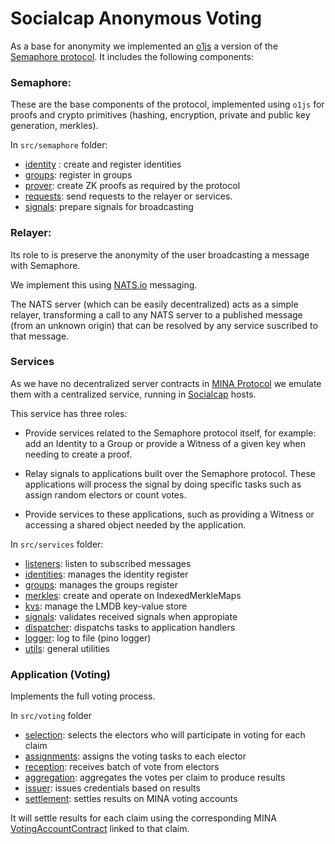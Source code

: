 # Socialcap Anonymous Voting

As a base for anonymity we implemented an [o1js](https://docs.minaprotocol.com/zkapps/o1js) a version of the [Semaphore protocol](./docs/semaphore.md). It includes the following components:

### Semaphore: 

These are the base components of the protocol, implemented using `o1js` for proofs and crypto primitives (hashing, encryption, private and public key generation, merkles).

In `src/semaphore` folder:

- [identity](src/semaphore/identity.ts) : create and register identities
- [groups](src/semaphore/groups.ts): register in groups
- [prover](src/semaphore/prover.ts): create ZK proofs as required by the protocol
- [requests](src/semaphore/requests.ts): send requests to the relayer or services.
- [signals](src/semaphore/signals.t): prepare signals for broadcasting

### Relayer:

Its role to is preserve the anonymity of the user broadcasting a message with Semaphore.

We implement this using [NATS.io](https://nats.io) messaging. 

The NATS server (which can be easily decentralized) acts as a simple relayer, transforming a call to any NATS server to a published message (from an unknown origin) that can be resolved by any service suscribed to that message.

### Services

As we have no decentralized server contracts in [MINA Protocol](https://minaprotocol.com) we emulate them with a centralized service, running in [Socialcap](https://socialcap.app) hosts. 

This service has three roles:

- Provide services related to the Semaphore protocol itself, for example: add an Identity to a Group or provide a Witness of a given key when needing to create a proof.  

- Relay signals to applications built over the Semaphore protocol. These applications will process the signal by doing specific tasks such as assign random electors or count votes. 

- Provide services to these applications, such as providing a Witness or accessing a shared object needed by the application.  

In `src/services` folder:

- [listeners](src/services/listener.ts): listen to subscribed messages
- [identities](src/services/identities.ts):  manages the identity register
- [groups](src/services/groups.ts): manages the groups register
- [merkles](src/services/merkles.ts): create and operate on IndexedMerkleMaps
- [kvs](src/services/kvs.ts): manage the LMDB key-value store
- [signals](src/services/signals.ts): validates received signals when appropiate
- [dispatcher](src/services/dispatcher.ts): dispatchs tasks to application handlers
- [logger](src/services/logger.ts): log to file (pino logger)
- [utils](src/services/utils.ts): general utilities

### Application (Voting)

Implements the full voting process.

In `src/voting` folder

- [selection](src/voting/selection.ts): selects the electors who will participate in voting for each claim
- [assignments](src/voting/assignments.ts): assigns the voting tasks to each elector
- [reception](src/voting/reception.ts): receives batch of vote from electors
- [aggregation](src/voting/aggregation.ts): aggregates the votes per claim to produce results
- [issuer](src/voting/issuer.ts): issues credentials based on results
- [settlement](src/voting/settlement.ts): settles results on MINA voting accounts

It will settle results for each claim using the corresponding MINA [VotingAccountContract]() linked to that claim. 

